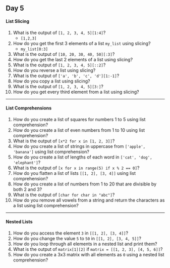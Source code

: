 ## Day 5

####  List Slicing 

1. What is the output of `[1, 2, 3, 4, 5][1:4]`?
	- `[1,2,3]`
2. How do you get the first 3 elements of a list `my_list` using slicing?
	- `my_list[0:3]`
3. What is the output of `[10, 20, 30, 40, 50][:3]`?
4. How do you get the last 2 elements of a list using slicing?
5. What is the output of `[1, 2, 3, 4, 5][::2]`?
6. How do you reverse a list using slicing?
7. What is the output of `['a', 'b', 'c', 'd'][1:-1]`?
8. How do you copy a list using slicing?
9. What is the output of `[1, 2, 3, 4, 5][3:]`?
10. How do you get every third element from a list using slicing?

---

#### List Comprehensions

1. How do you create a list of squares for numbers 1 to 5 using list comprehension?
2. How do you create a list of even numbers from 1 to 10 using list comprehension?
3. What is the output of `[x*2 for x in [1, 2, 3]]`?
4. How do you create a list of strings in uppercase from `['apple', 'banana']` using list comprehension?
5. How do you create a list of lengths of each word in `['cat', 'dog', 'elephant']`?
6. What is the output of `[x for x in range(5) if x % 2 == 0]`?
7. How do you flatten a list of lists `[[1, 2], [3, 4]]` using list comprehension?
8. How do you create a list of numbers from 1 to 20 that are divisible by both 2 and 3?
9. What is the output of `[char for char in "abc"]`?
10. How do you remove all vowels from a string and return the characters as a list using list comprehension?

---

#### Nested Lists

1. How do you access the element `3` in `[[1, 2], [3, 4]]`?
2. How do you change the value `5` to `50` in `[[1, 2], [3, 4, 5]]`?
3. How do you loop through all elements in a nested list and print them?
4. What is the output of `matrix[1][2]` if `matrix = [[1, 2, 3], [4, 5, 6]]`?
5. How do you create a 3x3 matrix with all elements as `0` using a nested list comprehension?
